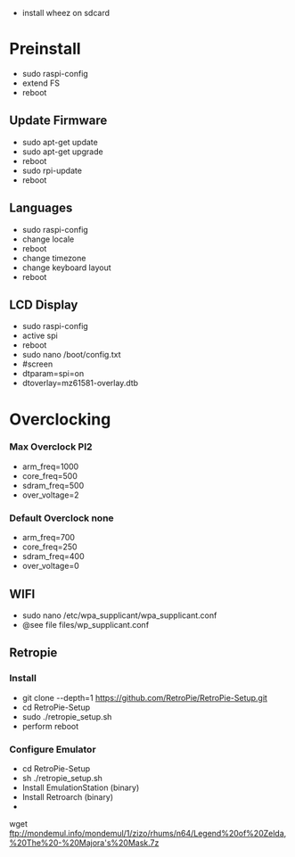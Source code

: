 - install wheez on sdcard

# Preinstall
- sudo raspi-config
- extend FS
- reboot

## Update Firmware
- sudo apt-get update
- sudo apt-get upgrade
- reboot
- sudo rpi-update
- reboot


## Languages
- sudo raspi-config
- change locale
- reboot
- change timezone
- change keyboard layout
- reboot

## LCD Display
- sudo raspi-config
- active spi
- reboot
- sudo nano /boot/config.txt
- #screen
- dtparam=spi=on
- dtoverlay=mz61581-overlay.dtb

# Overclocking

### Max Overclock PI2
- arm_freq=1000
- core_freq=500
- sdram_freq=500
- over_voltage=2

### Default Overclock none
- arm_freq=700
- core_freq=250
- sdram_freq=400
- over_voltage=0

## WIFI
- sudo nano /etc/wpa_supplicant/wpa_supplicant.conf
- @see file files/wp_supplicant.conf

## Retropie

### Install
- git clone --depth=1 https://github.com/RetroPie/RetroPie-Setup.git
- cd RetroPie-Setup
- sudo ./retropie_setup.sh
- perform reboot

### Configure Emulator
- cd RetroPie-Setup
- sh ./retropie_setup.sh
- Install EmulationStation (binary)
- Install Retroarch (binary)
- 


wget ftp://mondemul.info/mondemul/1/zizo/rhums/n64/Legend%20of%20Zelda,%20The%20-%20Majora's%20Mask.7z
